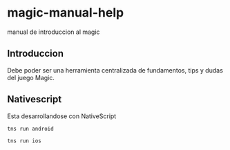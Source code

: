 # magic-manual-help
manual de introduccion al magic


## Introduccion

Debe poder ser una herramienta centralizada de fundamentos, tips y dudas del juego Magic.


## Nativescript

Esta desarrollandose con NativeScript

```
tns run android
```

```
tns run ios
```
